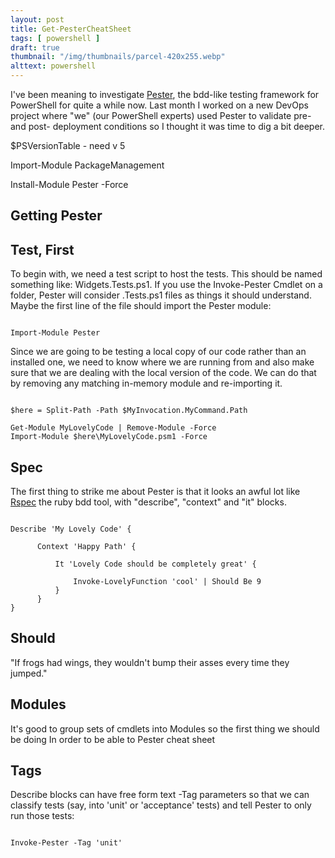 ```yaml
---
layout: post
title: Get-PesterCheatSheet
tags: [ powershell ]
draft: true
thumbnail: "/img/thumbnails/parcel-420x255.webp"
alttext: powershell
---
```


I've been meaning to investigate <a href="https://github.com/pester/Pester/">Pester</a>, the
bdd-like testing framework for PowerShell for quite a while now. Last month I worked on a
new DevOps project where "we" (our PowerShell experts) used Pester to validate pre- and
post- deployment conditions so I thought it was time to dig a bit deeper.

$PSVersionTable - need  v 5

Import-Module PackageManagement

Install-Module Pester -Force 

## Getting Pester


## Test, First

To begin with, we need a test script to host the tests. This should be named something like:
Widgets.Tests.ps1. If you use the Invoke-Pester Cmdlet on a folder, Pester will consider
.Tests.ps1 files as things it should understand. Maybe the first line of the file
should import the Pester module:

~~~

Import-Module Pester

~~~

Since we are going to be testing a local copy of our code rather than an installed one,
we need to know where we are running from and also make sure that we are dealing with the
local version of the code. We can do that by removing any matching in-memory module and
re-importing it.

~~~

$here = Split-Path -Path $MyInvocation.MyCommand.Path

Get-Module MyLovelyCode | Remove-Module -Force
Import-Module $here\MyLovelyCode.psm1 -Force

~~~

## Spec

The first thing to strike me about Pester is that it looks an awful lot like <a href="http://rspec.info/">Rspec</a> the
ruby bdd tool, with "describe", "context" and "it" blocks.


~~~

Describe 'My Lovely Code' {

      Context 'Happy Path' {

          It 'Lovely Code should be completely great' {

              Invoke-LovelyFunction 'cool' | Should Be 9
          }
      }
}

~~~

## Should

"If frogs had wings, they wouldn't bump their asses every time they jumped."


## Modules

It's good to group sets of cmdlets into Modules so the first thing we should be doing
In order to be able to
Pester cheat sheet


## Tags

Describe blocks can have free form text -Tag parameters so that we can classify tests (say, into
  'unit' or 'acceptance' tests) and tell Pester to only run those tests:

~~~

Invoke-Pester -Tag 'unit'

~~~
